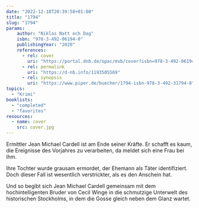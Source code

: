 ```yaml
---
date: "2022-12-18T20:39:58+01:00"
title: "1794"
slug: "1794"
params:
    author: "Niklas Natt och Dag"
    isbn: "978-3-492-06194-0"
    publishingYear: "2020"
    references:
      - rel: cover
        uri: "https://portal.dnb.de/opac/mvb/cover?isbn=978-3-492-06194-0"
      - rel: permalink
        uri: "https://d-nb.info/1193505569"
      - rel: synopsis
        uri: "https://www.piper.de/buecher/1794-isbn-978-3-492-31794-8"
topics:
  - "Krimi"
booklists:
  - "completed"
  - "favorites"
resources:
  - name: cover
    src: cover.jpg
---
```

Ermittler Jean Michael Cardell ist am Ende seiner Kräfte. Er schafft es kaum, 
die Ereignisse des Vorjahres zu verarbeiten, da meldet sich eine Frau bei ihm. 

Ihre Tochter wurde grausam ermordet, der Ehemann als Täter identifiziert. Doch 
dieser Fall ist wesentlich verstrickter, als es den Anschein hat.

Und so begibt sich Jean Michael Cardell gemeinsam mit dem hochintelligenten 
Bruder von Cecil Winge in die schmutzige Unterwelt des historischen Stockholms, 
in dem die Gosse gleich neben dem Glanz wartet.  